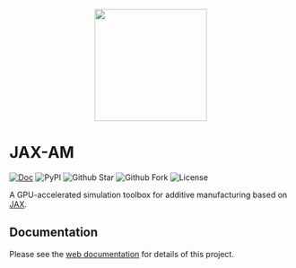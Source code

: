 <p align="middle">
  <img src="docs/materials/logo.png" width="200" />
</p>

# JAX-AM

[![Doc](https://img.shields.io/readthedocs/jax-am)](https://jax-am.readthedocs.io/en/latest/)
![PyPI](https://img.shields.io/pypi/v/jax-am) ![Github Star](https://img.shields.io/github/stars/tianjuxue/jax-am)
![Github Fork](https://img.shields.io/github/forks/tianjuxue/jax-am)
![License](https://img.shields.io/github/license/tianjuxue/jax-am)

A GPU-accelerated simulation toolbox for additive manufacturing based on [JAX](https://github.com/google/jax).

## Documentation

Please see the [web documentation](https://jax-am.readthedocs.io/en/latest/) for details of this project.
